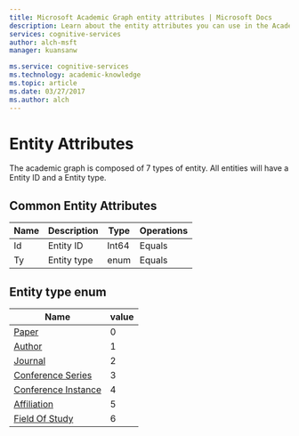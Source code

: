 ```yaml
---
title: Microsoft Academic Graph entity attributes | Microsoft Docs
description: Learn about the entity attributes you can use in the Academic Graph by using the Academic Knowledge API.
services: cognitive-services
author: alch-msft
manager: kuansanw

ms.service: cognitive-services
ms.technology: academic-knowledge
ms.topic: article
ms.date: 03/27/2017
ms.author: alch
---
```


# Entity Attributes

The academic graph is composed of 7 types of entity. All entities will have a Entity ID and a Entity type.

## Common Entity Attributes
Name	|Description	            |Type       | Operations
------- | ------------------------- | --------- | ----------------------------
Id		|Entity ID					|Int64		|Equals
Ty 		|Entity type 				|enum	|Equals

## Entity type enum
Name 															|value
----------------------------------------------------------------|-----
[Paper](PaperEntityAttributes.md)								|0
[Author](AuthorEntityAttributes.md)								|1
[Journal](JournalEntityAttributes.md)	 						|2
[Conference Series](JournalEntityAttributes.md)					|3
[Conference Instance](ConferenceInstanceEntityAttributes.md)	|4
[Affiliation](AffiliationEntityAttributes.md)					|5
[Field Of Study](FieldsOfStudyEntity.md)						|6

